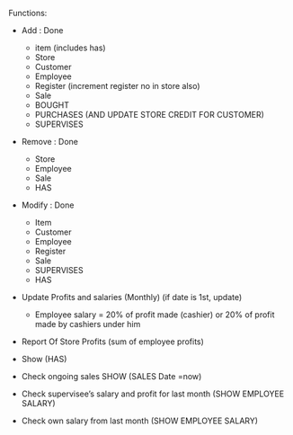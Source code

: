 ﻿Functions:


* Add : Done
   * item (includes has)
   * Store
   * Customer
   * Employee
   * Register (increment register no in store also)
   * Sale
   * BOUGHT
   * PURCHASES (AND UPDATE STORE CREDIT FOR CUSTOMER)
   * SUPERVISES


*  Remove : Done
   * Store
   * Employee
   * Sale
   * HAS


* Modify : Done
   * Item
   * Customer
   * Employee
   * Register
   * Sale
   * SUPERVISES
   * HAS



* Update Profits and salaries (Monthly) (if date is 1st, update)
   * Employee salary = 20% of profit made (cashier) or 20% of profit made by cashiers under him
* Report Of Store Profits (sum of employee profits)
* Show (HAS)
* Check ongoing sales SHOW (SALES Date =now)
* Check supervisee’s salary and profit for last month (SHOW EMPLOYEE SALARY)
* Check own salary from last month (SHOW EMPLOYEE SALARY)